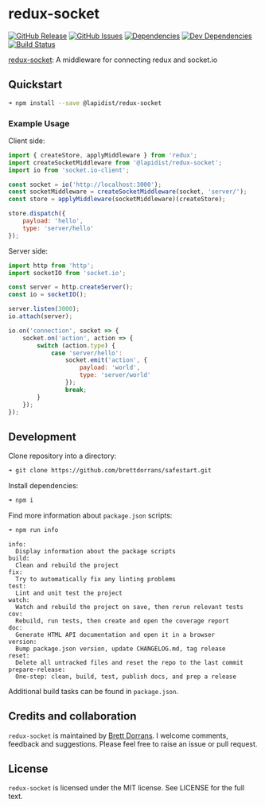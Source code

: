 # redux-socket

[![GitHub Release](https://img.shields.io/github/release/brettdorrans/redux-socket.svg?style=flat)](https://github.com/brettdorrans/redux-socket/releases)
[![GitHub Issues](https://img.shields.io/github/issues/brettdorrans/redux-socket.svg?style=flat)](https://github.com/brettdorrans/redux-socket/issues)
[![Dependencies](https://david-dm.org/brettdorrans/redux-socket/status.svg?style=flat)](https://david-dm.org/brettdorrans/redux-socket)
[![Dev Dependencies](https://david-dm.org/brettdorrans/redux-socket/dev-status.svg)](https://david-dm.org/brettdorrans/redux-socket?type=dev)
[![Build Status](https://travis-ci.org/brettdorrans/redux-socket.svg?branch=master)](https://travis-ci.org/brettdorrans/redux-socket)

[redux-socket](https://brettdorrans.github.io/redux-socket/): A middleware for connecting redux and socket.io

## Quickstart
```bash
➜ npm install --save @lapidist/redux-socket
```

### Example Usage
Client side:
```js
import { createStore, applyMiddleware } from 'redux';
import createSocketMiddleware from '@lapidist/redux-socket';
import io from 'socket.io-client';

const socket = io('http://localhost:3000');
const socketMiddleware = createSocketMiddleware(socket, 'server/');
const store = applyMiddleware(socketMiddleware)(createStore);

store.dispatch({
    payload: 'hello',
    type: 'server/hello'
});
```

Server side:
```js
import http from 'http';
import socketIO from 'socket.io';

const server = http.createServer();
const io = socketIO();

server.listen(3000);
io.attach(server);

io.on('connection', socket => {
    socket.on('action', action => {
        switch (action.type) {
            case 'server/hello':
                socket.emit('action', {
                    payload: 'world',
                    type: 'server/world'
                });
                break;
        }
    });
});
```

## Development

Clone repository into a directory:
```bash
➜ git clone https://github.com/brettdorrans/safestart.git
```

Install dependencies:
```bash
➜ npm i
```

Find more information about `package.json` scripts:
```bash
➜ npm run info
```
```
info:
  Display information about the package scripts
build:
  Clean and rebuild the project
fix:
  Try to automatically fix any linting problems
test:
  Lint and unit test the project
watch:
  Watch and rebuild the project on save, then rerun relevant tests
cov:
  Rebuild, run tests, then create and open the coverage report
doc:
  Generate HTML API documentation and open it in a browser
version:
  Bump package.json version, update CHANGELOG.md, tag release
reset:
  Delete all untracked files and reset the repo to the last commit
prepare-release:
  One-step: clean, build, test, publish docs, and prep a release
```

Additional build tasks can be found in `package.json`.

## Credits and collaboration
`redux-socket` is maintained by [Brett Dorrans](https://github.com/brettdorrans). I welcome comments, feedback and suggestions. Please feel free to raise an issue or pull request.

## License
`redux-socket` is licensed under the MIT license. See LICENSE for the full text.